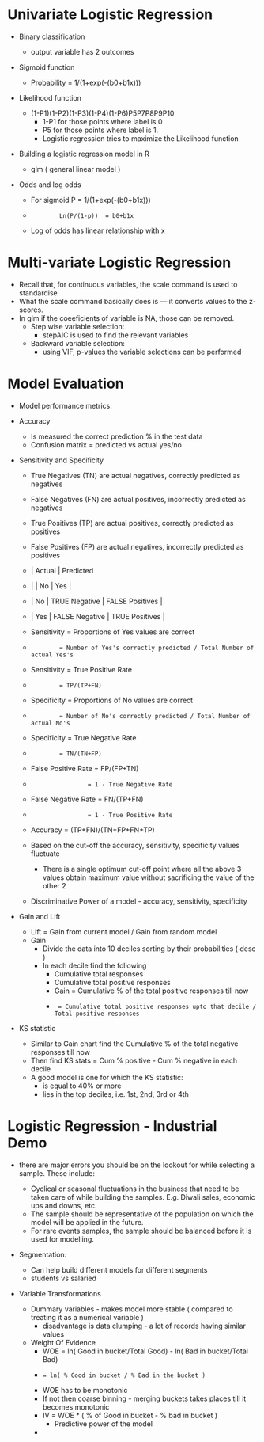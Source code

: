 # Univariate Logistic Regression

  - Binary classification
    - output variable has 2 outcomes

  - Sigmoid function
    - Probability = 1/(1+exp(-(b0+b1x)))

  - Likelihood function
    - (1-P1)(1-P2)(1-P3)(1-P4)(1-P6)P5P7P8P9P10
      - 1-P1 for those points where label is 0
      - P5 for those points where label is 1.
      - Logistic regression tries to maximize the Likelihood function

  - Building a logistic regression model in R
    - glm ( general linear model )

  - Odds and log odds
    - For sigmoid P = 1/(1+exp(-(b0+b1x)))
    -             Ln(P/(1-p))  = b0+b1x
    - Log of odds has linear relationship with x

# Multi-variate Logistic Regression

  - Recall that, for continuous variables, the scale command is used to standardise 
  - What the scale command basically does is — it converts values to the z-scores.
  - In glm if the coeeficients of variable is NA, those can be removed.
    - Step wise variable selection: 
      - stepAIC is used to find the relevant variables
    - Backward variable selection:
      - using VIF, p-values the variable selections can be performed
    
# Model Evaluation

  - Model performance metrics:
  - Accuracy
    - Is measured the correct prediction % in the test data
    - Confusion matrix = predicted vs actual yes/no

  - Sensitivity and Specificity

    - True Negatives (TN) are actual negatives, correctly predicted as negatives
    - False Negatives (FN) are actual positives, incorrectly predicted as negatives
    - True Positives (TP) are actual positives, correctly predicted as positives
    - False Positives (FP) are actual negatives, incorrectly predicted as positives
    -  | Actual      | Predicted
    -  |             |   No           |     Yes         |
    -  | No          | TRUE Negative  | FALSE Positives |      
    -  | Yes         | FALSE Negative | TRUE Positives  |
      
    - Sensitivity = Proportions of Yes values are correct
    -             = Number of Yes's correctly predicted / Total Number of actual Yes's
    - Sensitivity = True Positive Rate
    -             = TP/(TP+FN)
    - Specificity = Proportions of No values are correct
    -             = Number of No's correctly predicted / Total Number of actual No's      
    - Specificity = True Negative Rate
    -             = TN/(TN+FP)
    - False Positive Rate = FP/(FP+TN)
    -                     = 1 - True Negative Rate
    - False Negative Rate = FN/(TP+FN)
    -                     = 1 - True Positive Rate
    - Accuracy = (TP+FN)/(TN+FP+FN+TP)
    
    - Based on the cut-off the accuracy, sensitivity, specificity values fluctuate 
      - There is a single optimum cut-off point where all the above 3 values obtain maximum value without sacrificing the value of the other 2
  
    - Discriminative Power of a model - accuracy, sensitivity, specificity
    
  - Gain and Lift
    - Lift = Gain from current model / Gain from random model
    - Gain
      - Divide the data into 10 deciles sorting by their probabilities ( desc )
      - In each decile find the following
        - Cumulative total responses
        - Cumulative total positive responses
        - Gain = Cumulative % of the total positive responses till now 
        -      = Cumulative total positive responses upto that decile / Total positive responses

  - KS statistic 
    - Similar tp Gain chart find the Cumulative % of the total negative responses till now
    - Then find KS stats = Cum % positive - Cum % negative in each decile
    - A good model is one for which the KS statistic:
      - is equal to 40% or more
      - lies in the top deciles, i.e. 1st, 2nd, 3rd or 4th

# Logistic Regression - Industrial Demo

  - there are major errors you should be on the lookout for while selecting a sample. These include: 
    - Cyclical or seasonal fluctuations in the business that need to be taken care of while building the samples. E.g. Diwali sales, economic ups and downs, etc.
    - The sample should be representative of the population on which the model will be applied in the future.
    - For rare events samples, the sample should be balanced before it is used for modelling.
    
  - Segmentation:
    - Can help build different models for different segments
    - students vs salaried
    
  - Variable Transformations
    - Dummary variables - makes model more stable ( compared to treating it as a numerical variable )
      - disadvantage is data clumping - a lot of records having similar values
    - Weight Of Evidence
      - WOE = ln( Good in bucket/Total Good) - ln( Bad in bucket/Total Bad)
      -     = ln( % Good in bucket / % Bad in the bucket )
      - WOE has to be monotonic
      - If not then coarse binning - merging buckets takes places till it becomes monotonic
      - IV = WOE * ( % of Good in bucket - % bad in bucket )
        - Predictive power of the model
      - 
